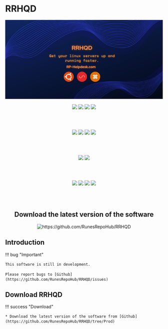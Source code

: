 # RRHQD

<div align="center">
<img src="Images/RRHQD.png">

<br>

<img src="https://img.shields.io/github/actions/workflow/status/RunesRepoHub/RRHQD/Wiki-Deploy.yml?branch=Prod&style=for-the-badge&label=Prod%20Branch
">
<img src="https://img.shields.io/github/actions/workflow/status/RunesRepoHub/RRHQD/Wiki-Deploy.yml?branch=Dev&style=for-the-badge&label=Dev%20Branch
">
<img src="https://img.shields.io/github/last-commit/RunesRepoHub/RRHQD?style=for-the-badge">
<img src="https://img.shields.io/github/issues-pr/RunesRepoHub/RRHQD?style=for-the-badge">

<br><br>

<img src="https://img.shields.io/github/issues/RunesRepoHub/RRHQD?style=for-the-badge">
<img src="https://img.shields.io/github/created-at/RunesRepoHub/RRHQD?style=for-the-badge">
<img src="https://img.shields.io/github/commits-difference/RunesRepoHub/RRHQD?base=Dev&head=Prod&style=for-the-badge">
<img src="https://img.shields.io/github/milestones/open/RunesRepoHub/RRHQD?style=for-the-badge">

<br><br>

<img src="https://img.shields.io/github/license/RunesRepoHub/RRHQD?style=for-the-badge">
<img src="https://img.shields.io/website?url=https%3A%2F%2Frunesrepohub.github.io%2FRRHQD%2F&style=for-the-badge&label=Github%20Pages">

<br><br>

<img src="https://img.shields.io/github/repo-size/RunesRepoHub/RRHQD?style=for-the-badge">
<img src="https://img.shields.io/github/stars/RunesRepoHub/RRHQD?style=for-the-badge">
<img src="https://img.shields.io/github/milestones/progress-percent/RunesRepoHub/RRHQD/1?style=for-the-badge">
<img src="https://img.shields.io/github/languages/top/RunesRepoHub/RRHQD?style=for-the-badge">

<br><br>

<h2> Download the latest version of the software </h2>
<img src="https://github-readme-stats.vercel.app/api/pin/?username=RunesRepoHub&repo=RRHQD&theme=transparent" alt="https://github.com/RunesRepoHub/RRHQD">

</div>

## Introduction

!!! bug "Important"

    This software is still in development.

    Please report bugs to [Github](https://github.com/RunesRepoHub/RRHQD/issues)

## Download RRHQD

!!! success "Download"

    * Download the latest version of the software from [Github](https://github.com/RunesRepoHub/RRHQD/tree/Prod)